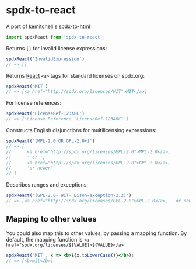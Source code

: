 spdx-to-react
==============

A port of [kemitchell](https://github.com/kemitchell)'s [spdx-to-html](https://github.com/kemitchell/spdx-to-html.js)

```javascript
import spdxReact from 'spdx-to-react';
```

Returns `[]` for invalid license expressions:

```javascript
spdxReact('InvalidExpression')
// => []
```

Returns [React](https://facebook.github.io/react/) `<a>` tags for standard licenses on spdx.org:

```javascript
spdxReact('MIT')
// => [<a href="http://spdx.org/licenses/MIT">MIT</a>]
```

For license references:

```javascript
spdxReact('LicenseRef-123ABC')
// => ['License Reference "LicenseRef-123ABC"']
```

Constructs English disjunctions for multilicensing expressions:

```javascript
spdxReact('(MPL-2.0 OR GPL-2.0+)')
// => [
//      <a href="http://spdx.org/licenses/MPL-2.0">MPL-2.0</a>,
//      ' or ',
//      <a href="http://spdx.org/licenses/GPL-2.0">GPL-2.0</a>,
//      'or newer'
// ]
```

Describes ranges and exceptions:

```javascript
spdxReact('(GPL-2.0+ WITH Bison-exception-2.2)')
// => [<a href="http://spdx.org/licenses/GPL-2.0">GPL-2.0</a>, ' or newer', ' with Bison-exception-2.2']
```

## Mapping to other values
You could also map this to other values, by passing a mapping function.
By default, the mapping function is `<a href="spdx.org/licenses/${VALUE}>${VALUE}</a>`

```jsx
spdxReact('MIT', x => <b>${x.toLowerCase()}</b>);
// => [<b>mit</b>]
```